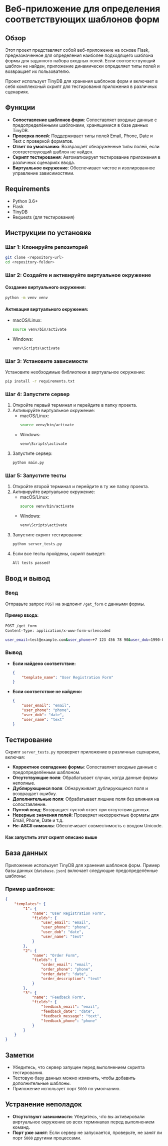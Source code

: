 # Веб-приложение для определения соответствующих шаблонов форм

## Обзор
Этот проект представляет собой веб-приложение на основе Flask, предназначенное для определения наиболее подходящего шаблона формы для заданного набора входных полей. Если соответствующий шаблон не найден, приложение динамически определяет типы полей и возвращает их пользователю.

Проект использует TinyDB для хранения шаблонов форм и включает в себя комплексный скрипт для тестирования приложения в различных сценариях.

## Функции
- **Сопоставление шаблонов форм**: Сопоставляет входные данные с предопределёнными шаблонами, хранящимися в базе данных TinyDB.
- **Проверка полей**: Поддерживает типы полей Email, Phone, Date и Text с проверкой форматов.
- **Ответ по умолчанию**: Возвращает обнаруженные типы полей, если соответствующий шаблон не найден.
- **Скрипт тестирования**: Автоматизирует тестирование приложения в различных сценариях ввода.
- **Виртуальное окружение**: Обеспечивает чистое и изолированное управление зависимостями.

## Requirements
- Python 3.6+
- Flask
- TinyDB
- Requests (для тестирования)

## Инструкции по установке

### Шаг 1: Клонируйте репозиторий
```bash
git clone <repository-url>
cd <repository-folder>
```

### Шаг 2: Создайте и активируйте виртуальное окружение
#### Создание виртуального окружения:
```bash
python -m venv venv
```

#### Активация виртуального окружения:
- macOS/Linux:
  ```bash
  source venv/bin/activate
  ```
- Windows:
  ```bash
  venv\Scripts\activate
  ```

### Шаг 3: Установите зависимости
Установите необходимые библиотеки в виртуальное окружение:
```bash
pip install -r requirements.txt
```

### Шаг 4: Запустите сервер
1. Откройте первый терминал и перейдите в папку проекта.
2. Активируйте виртуальное окружение:
   - macOS/Linux:
     ```bash
     source venv/bin/activate
     ```
   - Windows:
     ```bash
     venv\Scripts\activate
     ```
3. Запустите сервер:
   ```bash
   python main.py
   ```

### Шаг 5: Запустите тесты
1. Откройте второй терминал и перейдите в ту же папку проекта.
2. Активируйте виртуальное окружение:
   - macOS/Linux:
     ```bash
     source venv/bin/activate
     ```
   - Windows:
     ```bash
     venv\Scripts\activate
     ```
3. Запустите скрипт тестирования:
   ```bash
   python server_tests.py
   ```
4. Если все тесты пройдены, скрипт выведет:
   ```css
   All tests passed!
   ```

## Ввод и вывод

### Ввод
Отправьте запрос `POST` на эндпоинт `/get_form` с данными формы.

#### Пример ввода:
```bash
POST /get_form
Content-Type: application/x-www-form-urlencoded

user_email=test@example.com&user_phone=+7 123 456 78 90&user_dob=1990-01-01&user_name=randomUsername
```

### Вывод
- **Если найдено соответствие:**
  ```json
  {
      "template_name": "User Registration Form"
  }
  ```
- **Если соответствие не найдено:**
  ```json
  {
      "user_email": "email",
      "user_phone": "phone",
      "user_dob": "date",
      "user_name": "text"
  }
  ```

## Тестирование
Скрипт `server_tests.py` проверяет приложение в различных сценариях, включая:

- **Корректное совпадение формы**: Сопоставляет входные данные с предопределённым шаблоном.
- **Отсутствующие поля**: Обрабатывает случаи, когда данные формы неполные.
- **Дублирующиеся поля**: Обнаруживает дублирующиеся поля и возвращает ошибку.
- **Дополнительные поля**: Обрабатывает лишние поля без влияния на сопоставление.
- **Пустой ввод**: Возвращает пустой ответ при отсутствии данных.
- **Неверные значения полей**: Проверяет некорректные форматы для Email, Phone, Date и т.д.
- **Не-ASCII символы**: Обеспечивает совместимость с вводом Unicode.

#### Как запустить этот скрипт описано выше

## База данных
Приложение использует TinyDB для хранения шаблонов форм. Пример базы данных (`database.json`) включает следующие предопределённые шаблоны:

### Пример шаблонов:
```json
{
    "templates": {
        "1": {
            "name": "User Registration Form",
            "fields": {
                "user_email": "email",
                "user_phone": "phone",
                "user_dob": "date",
                "user_name": "text"
            }
        },
        "2": {
            "name": "Order Form",
            "fields": {
                "order_email": "email",
                "order_phone": "phone",
                "order_date": "date",
                "order_description": "text"
            }
        },
        "3": {
            "name": "Feedback Form",
            "fields": {
                "feedback_email": "email",
                "feedback_date": "date",
                "feedback_message": "text",
                "feedback_phone": "phone"
            }
        }
    }
}
```

## Заметки
- Убедитесь, что сервер запущен перед выполнением скрипта тестирования.
- Тестовую базу данных можно изменить, чтобы добавить дополнительные шаблоны.
- Приложение использует порт `5000` по умолчанию.

## Устранение неполадок
- **Отсутствуют зависимости**: Убедитесь, что вы активировали виртуальное окружение во всех терминалах перед выполнением команд.
- **Порт уже занят**: Если сервер не запускается, проверьте, не занят ли порт `5000` другими процессами.
